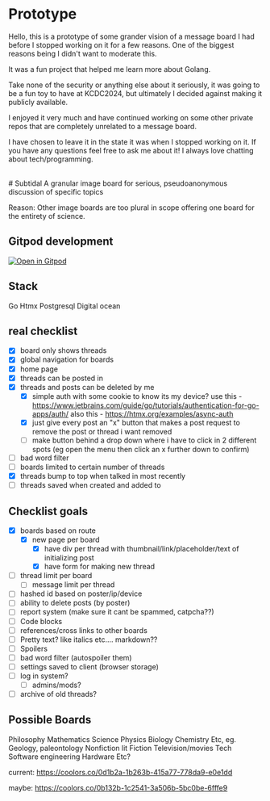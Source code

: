 # Prototype
Hello, this is a prototype of some grander vision of a message board I had before I stopped working on it for a few reasons. One of the biggest reasons being I didn't want to moderate this.

It was a fun project that helped me learn more about Golang.

Take none of the security or anything else about it seriously, it was going to be a fun toy to have at KCDC2024, but ultimately I decided against making it publicly available.

I enjoyed it very much and have continued working on some other private repos that are completely unrelated to a message board.

I have chosen to leave it in the state it was when I stopped working on it. If you have any questions feel free to ask me about it! I always love chatting about tech/programming.

<br>
# Subtidal
A granular image board for serious, pseudoanonymous discussion of specific topics

Reason:
Other image boards are too plural in scope offering one board for the entirety of science.

## Gitpod development
[![Open in Gitpod](https://gitpod.io/button/open-in-gitpod.svg)](https://gitpod.io/#github.com/sbrown17/subtidal)

## Stack
Go
Htmx
Postgresql
Digital ocean

## real checklist
- [x] board only shows threads
- [x] global navigation for boards
- [x] home page
- [x] threads can be posted in
- [x] threads and posts can be deleted by me
  - [x] simple auth with some cookie to know its my device?
  use this - https://www.jetbrains.com/guide/go/tutorials/authentication-for-go-apps/auth/
  also this - https://htmx.org/examples/async-auth
  - [x] just give every post an "x" button that makes a post request to remove the post or thread i want removed
  - [ ] make button behind a drop down where i have to click in 2 different spots (eg open the menu then click an x further down to confirm)
- [ ] bad word filter
- [ ] boards limited to certain number of threads
- [x] threads bump to top when talked in most recently
- [ ] threads saved when created and added to

## Checklist goals
- [x] boards based on route
  - [x] new page per board
    - [x] have div per thread with thumbnail/link/placeholder/text of initializing post
    - [x] have form for making new thread
- [ ] thread limit per board
  - [ ] message limit per thread
- [ ] hashed id based on poster/ip/device
- [ ] ability to delete posts (by poster)
- [ ] report system (make sure it cant be spammed, catpcha??)
- [ ] Code blocks
- [ ] references/cross links to other boards
- [ ] Pretty text? like italics etc.... markdown??
- [ ] Spoilers
- [ ] bad word filter (autospoiler them)
- [ ] settings saved to client (browser storage)
- [ ] log in system?
  - [ ] admins/mods?
- [ ] archive of old threads?

## Possible Boards
Philosophy
Mathematics
Science
  Physics
  Biology
  Chemistry
  Etc, eg. Geology, paleontology
Nonfiction lit
Fiction
Television/movies
Tech
  Software engineering
  Hardware
  Etc?

current:
https://coolors.co/0d1b2a-1b263b-415a77-778da9-e0e1dd

maybe:
https://coolors.co/0b132b-1c2541-3a506b-5bc0be-6fffe9

